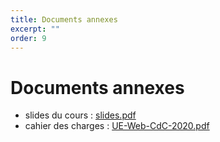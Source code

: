 ```yaml
---
title: Documents annexes
excerpt: ""
order: 9
---
```


# Documents annexes

- slides du cours : [slides.pdf](/assets/pdf/slides.pdf)
- cahier des charges : [UE-Web-CdC-2020.pdf](/assets/pdf/UE-Web-CdC-2021.pdf)
